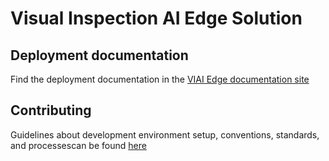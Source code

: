 # Visual Inspection AI Edge Solution

## Deployment documentation

Find the deployment documentation in the [VIAI Edge documentation site](https://GoogleCloudPlatform.github.io/solutions-viai-edge-provisioning-configuration)

## Contributing

Guidelines about development environment setup, conventions, standards,
and processescan be found [here](./development.md)

